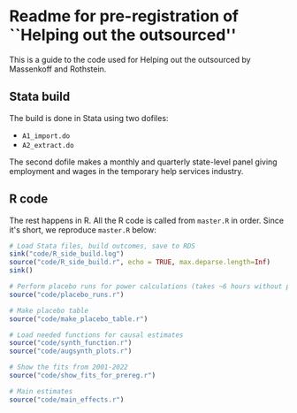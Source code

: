 # Readme for pre-registration of ``Helping out the outsourced'' #

This is a guide to the code used for Helping out the outsourced by Massenkoff and Rothstein. 

## Stata build ## 
The build is done in Stata using two dofiles:

- `A1_import.do`
- `A2_extract.do`

The second dofile makes a monthly and quarterly state-level panel giving employment and wages in the temporary help services industry.

## R code ## 

The rest happens in R. All the R code is called from `master.R` in order. Since it's short, we reproduce `master.R` below:

```R
# Load Stata files, build outcomes, save to RDS
sink("code/R_side_build.log")
source("code/R_side_build.r", echo = TRUE, max.deparse.length=Inf)
sink()

# Perform placebo runs for power calculations (takes ~6 hours without parallelizing)
source("code/placebo_runs.r")

# Make placebo table 
source("code/make_placebo_table.r")

# Load needed functions for causal estimates 
source("code/synth_function.r")
source("code/augsynth_plots.r")

# Show the fits from 2001-2022
source("code/show_fits_for_prereg.r")

# Main estimates 
source("code/main_effects.r")
```
